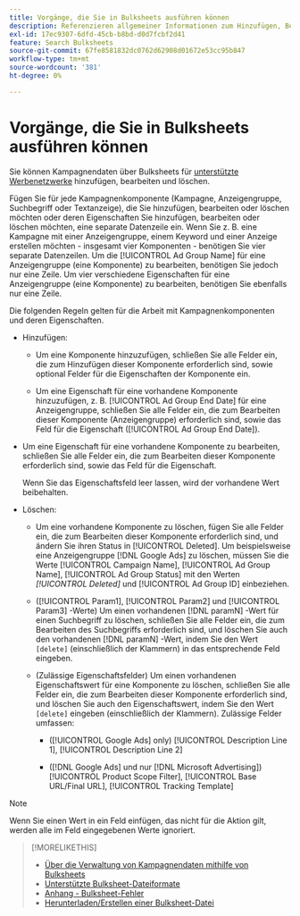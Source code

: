 ```yaml
---
title: Vorgänge, die Sie in Bulksheets ausführen können
description: Referenzieren allgemeiner Informationen zum Hinzufügen, Bearbeiten und Löschen von Kampagnendaten mithilfe von Bulksheets.
exl-id: 17ec9307-6dfd-45cb-b8bd-d0d7fcbf2d41
feature: Search Bulksheets
source-git-commit: 67fe8581832dc0762d62908d01672e53cc95b847
workflow-type: tm+mt
source-wordcount: '381'
ht-degree: 0%

---
```


# Vorgänge, die Sie in Bulksheets ausführen können

Sie können Kampagnendaten über Bulksheets für [unterstützte Werbenetzwerke](../bulksheet-about.md#bulksheet-functionality-by-network) hinzufügen, bearbeiten und löschen.

Fügen Sie für jede Kampagnenkomponente (Kampagne, Anzeigengruppe, Suchbegriff oder Textanzeige), die Sie hinzufügen, bearbeiten oder löschen möchten oder deren Eigenschaften Sie hinzufügen, bearbeiten oder löschen möchten, eine separate Datenzeile ein. Wenn Sie z. B. eine Kampagne mit einer Anzeigengruppe, einem Keyword und einer Anzeige erstellen möchten - insgesamt vier Komponenten - benötigen Sie vier separate Datenzeilen. Um die [!UICONTROL Ad Group Name] für eine Anzeigengruppe (eine Komponente) zu bearbeiten, benötigen Sie jedoch nur eine Zeile. Um vier verschiedene Eigenschaften für eine Anzeigengruppe (eine Komponente) zu bearbeiten, benötigen Sie ebenfalls nur eine Zeile.

Die folgenden Regeln gelten für die Arbeit mit Kampagnenkomponenten und deren Eigenschaften.

* Hinzufügen:

   * Um eine Komponente hinzuzufügen, schließen Sie alle Felder ein, die zum Hinzufügen dieser Komponente erforderlich sind, sowie optional Felder für die Eigenschaften der Komponente ein.

   * Um eine Eigenschaft für eine vorhandene Komponente hinzuzufügen, z. B. [!UICONTROL Ad Group End Date] für eine Anzeigengruppe, schließen Sie alle Felder ein, die zum Bearbeiten dieser Komponente (Anzeigengruppe) erforderlich sind, sowie das Feld für die Eigenschaft ([!UICONTROL Ad Group End Date]).

* Um eine Eigenschaft für eine vorhandene Komponente zu bearbeiten, schließen Sie alle Felder ein, die zum Bearbeiten dieser Komponente erforderlich sind, sowie das Feld für die Eigenschaft.

  Wenn Sie das Eigenschaftsfeld leer lassen, wird der vorhandene Wert beibehalten.

* Löschen:

   * Um eine vorhandene Komponente zu löschen, fügen Sie alle Felder ein, die zum Bearbeiten dieser Komponente erforderlich sind, und ändern Sie ihren Status in [!UICONTROL Deleted]. Um beispielsweise eine Anzeigengruppe [!DNL Google Ads] zu löschen, müssen Sie die Werte [!UICONTROL Campaign Name], [!UICONTROL Ad Group Name], [!UICONTROL Ad Group Status] mit den Werten <i>[!UICONTROL Deleted]</i> und [!UICONTROL Ad Group ID] einbeziehen.

   * ([!UICONTROL Param1], [!UICONTROL Param2] und [!UICONTROL Param3] -Werte) Um einen vorhandenen [!DNL paramN] -Wert für einen Suchbegriff zu löschen, schließen Sie alle Felder ein, die zum Bearbeiten des Suchbegriffs erforderlich sind, und löschen Sie auch den vorhandenen [!DNL paramN] -Wert, indem Sie den Wert `[delete]` (einschließlich der Klammern) in das entsprechende Feld eingeben.

   * (Zulässige Eigenschaftsfelder) Um einen vorhandenen Eigenschaftswert für eine Komponente zu löschen, schließen Sie alle Felder ein, die zum Bearbeiten dieser Komponente erforderlich sind, und löschen Sie auch den Eigenschaftswert, indem Sie den Wert `[delete]` eingeben (einschließlich der Klammern). Zulässige Felder umfassen:

      * ([!UICONTROL Google Ads] only) [!UICONTROL Description Line 1], [!UICONTROL Description Line 2]

      * ([!DNL Google Ads] und nur [!DNL Microsoft Advertising]) [!UICONTROL Product Scope Filter], [!UICONTROL Base URL/Final URL], [!UICONTROL Tracking Template]

>[!NOTE]
>
>Wenn Sie einen Wert in ein Feld einfügen, das nicht für die Aktion gilt, werden alle im Feld eingegebenen Werte ignoriert.

>[!MORELIKETHIS]
>
>* [Über die Verwaltung von Kampagnendaten mithilfe von Bulksheets](../bulksheet-about.md)
>* [Unterstützte Bulksheet-Dateiformate](bulksheet-file-formats.md)
>* [Anhang - Bulksheet-Fehler](../bulksheet-errors.md)
>* [Herunterladen/Erstellen einer Bulksheet-Datei](../bulksheet-download.md)

